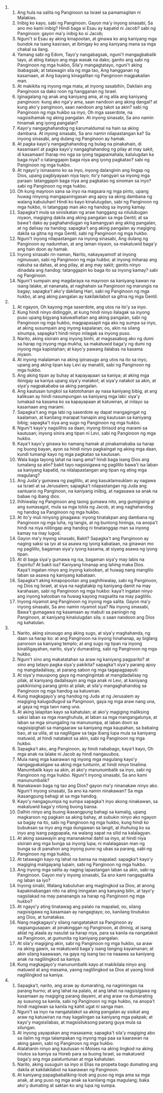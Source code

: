 <ol>
  <li>
    <ol>
      <li>Ang hula na salita ng Panginoon sa Israel sa pamamagitan ni Malakias.</li>
      <li>Inibig ko kayo, sabi ng Panginoon. Gayon ma'y inyong sinasabi, Sa ano mo kami inibig? Hindi baga si Esau ay kapatid ni Jacob? sabi ng Panginoon: gayon ma'y inibig ko si Jacob;</li>
      <li>Nguni't si Esau ay aking kinapootan, at ginawa ko ang kaniyang mga bundok na isang kasiraan, at ibinigay ko ang kaniyang mana sa mga chakal sa ilang.</li>
      <li>Yamang sabi ng Edom, Tayo'y nangabagsak, nguni't mangagbabalik tayo, at ating itatayo ang mga wasak na dako; ganito ang sabi ng Panginoon ng mga hukbo, Sila'y mangagtatayo, nguni't aking ibabagsak; at tatawagin sila ng mga tao, Ang hangganan ng kasamaan, at Ang bayang kinagalitan ng Panginoon magpakailan man.</li>
      <li>At makikita ng inyong mga mata, at inyong sasabihin, Dakilain ang Panginoon sa dako roon ng hangganan ng Israel.</li>
      <li>Iginagalang ng anak ang kaniyang ama, at ng alila ang kaniyang panginoon: kung ako nga'y ama, saan nandoon ang aking dangal? at kung ako'y panginoon, saan nandoon ang takot sa akin? sabi ng Panginoon ng mga hukbo sa inyo, Oh mga saserdote, na nagsisihamak ng aking pangalan. At inyong sinasabi, Sa ano namin hinamak ang iyong pangalan?</li>
      <li>Kayo'y nangaghahandog ng karumaldumal na hain sa aking dambana. At inyong sinasabi, Sa ano namin nilapastangan ka? Sa inyong sinasabi, ang dulang ng Panginoon ay hamak.</li>
      <li>At pagka kayo'y nangaghahandog ng bulag na pinakahain, di kasamaan! at pagka kayo'y nangaghahandog ng pilay at may sakit, di kasamaan! Iharap mo nga sa iyong tagapamahala; kalulugdan ka baga niya? o tatanggapin baga niya ang iyong pagkatao? sabi ng Panginoon ng mga hukbo.</li>
      <li>At ngayo'y isinasamo ko sa inyo, inyong dalanginin ang lingap ng Dios, upang pagbiyayaan niya tayo; ito'y nangyari sa inyong mga paraan: tatanggapin baga niya ang pagkatao ng sinoman sa inyo? sabi ng Panginoon ng mga hukbo.</li>
      <li>Oh kung mayroon sana sa inyo na magsara ng mga pinto, upang huwag ninyong mangapaningasan ang apoy sa aking dambana ng walang kabuluhan! Hindi ko kayo kinalulugdan, sabi ng Panginoon ng mga hukbo, ni tatanggap man ako ng handog sa inyong kamay.</li>
      <li>Sapagka't mula sa sinisikatan ng araw hanggang sa nilulubugan niyaon, magiging dakila ang aking pangalan sa mga Gentil; at sa bawa't dako ay paghahandugan ng kamangyan ang aking pangalan, at ng dalisay na handog: sapagka't ang aking pangalan ay magiging dakila sa gitna ng mga Gentil, sabi ng Panginoon ng mga hukbo.</li>
      <li>Nguni't inyong nilapastangan na inyong sinasabi, Ang dulang ng Panginoon ay nadumhan, at ang laman niyaon, sa makatuwid baga'y ang hain doon ay hamak.</li>
      <li>Inyong sinasabi rin naman, Narito, nakayayamot! at inyong nginusuan, sabi ng Panginoon ng mga hukbo; at inyong iniharap ang nakuha sa dahas, at ang pilay, at ang may sakit; ganito ninyo dinadala ang handog: tatanggapin ko baga ito sa inyong kamay? sabi ng Panginoon.</li>
      <li>Nguni't sumpain ang magdaraya na mayroon sa kaniyang kawan na isang lalake, at nananata, at naghahain sa Panginoon ng marungis na bagay; sapagka't ako'y dakilang Hari, sabi ng Panginoon ng mga hukbo, at ang aking pangalan ay kakilakilabot sa gitna ng mga Gentil.</li>
    </ol>
  </li>
  <li>
    <ol>
      <li>At ngayon, Oh kayong mga saserdote, ang utos na ito'y sa inyo.</li>
      <li>Kung hindi ninyo didinggin, at kung hindi ninyo ilalagak sa inyong puso upang bigyang kaluwalhatian ang aking pangalan, sabi ng Panginoon ng mga hukbo, magpapasapit nga ako ng sumpa sa inyo, at aking susumpain ang inyong kapalaran; oo, akin na silang sinumpa, sapagka't hindi ninyo inilagak sa inyong puso.</li>
      <li>Narito, aking sisirain ang inyong binhi, at magsasabog ako ng dumi sa harap ng inyong mga mukha, sa makatuwid baga'y ng dumi ng inyong mga kapistahan; at kayo'y pawang ilalabas na kasama niyaon.</li>
      <li>At inyong malalaman na aking ipinasugo ang utos na ito sa inyo, upang ang aking tipan kay Levi ay manatili, sabi ng Panginoon ng mga hukbo.</li>
      <li>Ang aking tipan ay buhay at kapayapaan sa kaniya; at aking mga ibinigay sa kaniya upang siya'y matakot; at siya'y natakot sa akin, at siya'y nagpakababa sa aking pangalan.</li>
      <li>Ang kautusan tungkol sa katotohanan ay nasa kaniyang bibig, at ang kalikuan ay hindi nasumpungan sa kaniyang mga labi: siya'y lumakad na kasama ko sa kapayapaan at katuwiran, at inilayo sa kasamaan ang marami.</li>
      <li>Sapagka't ang mga labi ng saserdote ay dapat mangagingat ng kaalaman, at kanilang marapat hanapin ang kautusan sa kaniyang bibig; sapagka't siya ang sugo ng Panginoon ng mga hukbo.</li>
      <li>Nguni't kayo'y nagsilihis sa daan; inyong itinisod ang marami sa kautusan; inyong sinira ang tipan ni Levi, sabi ng Panginoon ng mga hukbo.</li>
      <li>Kaya't kayo'y ginawa ko namang hamak at pinakamababa sa harap ng buong bayan, ayon sa hindi ninyo pagkaingat ng aking mga daan, kundi tumangi kayo ng mga pagkatao sa kautusan.</li>
      <li>Wala baga tayong lahat na isang ama? hindi baga isang Dios ang lumalang sa atin? bakit tayo nagsisigawa ng paglililo bawa't isa laban sa kaniyang kapatid, na nilalapastangan ang tipan ng ating mga magulang?</li>
      <li>Ang Juda'y gumawa ng paglililo, at ang kasuklamsuklam ay nagawa sa Israel at sa Jerusalem; sapagka't nilapastangan ng Juda ang santuario ng Panginoon, na kaniyang iniibig, at nagasawa sa anak na babae ng ibang dios.</li>
      <li>Ihihiwalay ng Panginoon ang taong gumawa nito, ang gumigising at ang sumasagot, mula sa mga tolda ng Jacob, at ang naghahandog ng handog sa Panginoon ng mga hukbo.</li>
      <li>At ito'y muli ninyong ginagawa: inyong tinatakpan ang dambana ng Panginoon ng mga luha, ng tangis, at ng buntong hininga, na anopa't hindi na niya nililingap ang handog ni tinatanggap man sa inyong kamay na may lugod.</li>
      <li>Gayon ma'y inyong sinasabi, Bakit? Sapagka't ang Panginoon ay naging saksi sa iyo at sa asawa ng iyong kabataan, na ginawan mo ng paglililo, bagaman siya'y iyong kasama, at siyang asawa ng iyong tipan.</li>
      <li>At di baga siya'y gumawa ng isa, bagaman siya'y may labis na Espiritu? At bakit isa? Kaniyang hinanap ang lahing maka Dios. Kaya't ingatan ninyo ang inyong kalooban, at huwag nang manglilo laban sa asawa ng kaniyang kabataan.</li>
      <li>Sapagka't aking kinapopootan ang paghihiwalay, sabi ng Panginoon, ng Dios ng Israel, at siya na nagtatakip ng kaniyang damit na may karahasan, sabi ng Panginoon ng mga hukbo: kaya't ingatan ninyo ang inyong kalooban na huwag kayong magsalita na may paglililo.</li>
      <li>Inyong niyamot ang Panginoon ng inyong mga salita. Gayon ma'y inyong sinasabi, Sa ano namin niyamot siya? Na inyong sinasabi, Bawa't gumagawa ng kasamaan ay mabuti sa paningin ng Panginoon, at kaniyang kinalulugdan sila; o saan nandoon ang Dios ng kahatulan.</li>
    </ol>
  </li>
  <li>
    <ol>
      <li>Narito, aking sinusugo ang aking sugo, at siya'y maghahanda, ng daan sa harap ko: at ang Panginoon na inyong hinahanap, ay biglang paroroon sa kaniyang templo; at ang sugo ng tipan na inyong kinaliligayahan, narito, siya'y dumarating, sabi ng Panginoon ng mga hukbo.</li>
      <li>Nguni't sino ang makatatahan sa araw ng kaniyang pagparito? at sino ang tatayo pagka siya'y pakikita? sapagka't siya'y parang apoy ng mangdadalisay, at parang sabon ng mga tagapagpaputi:</li>
      <li>At siya'y mauupong gaya ng mangingintab at mangdadalisay ng pilak, at kaniyang dadalisayin ang mga anak ni Levi, at kaniyang pakikinising parang ginto at pilak; at sila'y mangaghahandog sa Panginoon ng mga handog sa katuwiran.</li>
      <li>Kung magkagayo'y ang handog ng Juda at ng Jerusalem ay magiging kalugodlugod sa Panginoon, gaya ng mga araw nang una, at gaya ng mga taon nang una.</li>
      <li>At aking lalapitan kayo sa kahatulan; at ako'y magiging maliksing saksi laban sa mga manghuhula, at laban sa mga mangangalunya, at laban sa mga sinungaling na manunumpa, at laban doon sa nagsisipighati sa mangaaraw sa kaniyang mga kaupahan, sa babaing bao, at sa ulila, at sa nagliligaw sa taga ibang lupa mula sa kaniyang matuwid, at hindi natatakot sa akin, sabi ng Panginoon ng mga hukbo.</li>
      <li>Sapagka't ako, ang Panginoon, ay hindi nababago, kaya't kayo, Oh mga anak na lalake ni Jacob ay hindi nangauubos.</li>
      <li>Mula nang mga kaarawan ng inyong mga magulang kayo'y nangagpakaligaw sa aking mga tuntunin, at hindi ninyo tinalima. Manumbalik kayo sa akin, at ako'y manunumbalik sa inyo, sabi ng Panginoon ng mga hukbo. Nguni't inyong sinasabi, Sa ano kami manunumbalik?</li>
      <li>Nanakawan baga ng tao ang Dios? gayon ma'y ninanakaw ninyo ako. Nguni't inyong sinasabi, Sa ano ka namin ninakawan? Sa mga ikasangpung bahagi at sa mga handog.</li>
      <li>Kayo'y nangagsumpa ng sumpa sapagka't inyo akong ninakawan, sa makatuwid baga'y nitong buong bansa.</li>
      <li>Dalhin ninyo ang buong ikasangpung bahagi sa kamalig, upang magkaroon ng pagkain sa aking bahay, at subukin ninyo ako ngayon sa bagay na ito, sabi ng Panginoon ng mga hukbo, kung hindi ko bubuksan sa inyo ang mga dungawan sa langit, at ihuhulog ko sa inyo ang isang pagpapala, na walang sapat na silid na kalalagyan.</li>
      <li>At aking sasawayin ang mananakmal dahil sa inyo, at hindi niya sisirain ang mga bunga sa inyong lupa; ni malalagasan man ng bunga sa di panahon ang inyong puno ng ubas sa parang, sabi ng Panginoon ng mga hukbo,</li>
      <li>At tatawagin kayo ng lahat na bansa na mapalad: sapagka't kayo'y magiging maligayang lupain, sabi ng Panginoon ng mga hukbo.</li>
      <li>Ang inyong mga salita ay naging lapastangan laban sa akin, sabi ng Panginoon. Gayon ma'y inyong sinasabi, Sa ano kami nangagsalita ng laban sa iyo?</li>
      <li>Inyong sinabi, Walang kabuluhan ang maglingkod sa Dios; at anong kapakinabangan nito na ating iningatan ang kanyang bilin, at tayo'y nagsilakad na may pananangis sa harap ng Panginoon ng mga hukbo?</li>
      <li>At ngayo'y ating tinatawag ang palalo na mapalad, oo, silang nagsisigawa ng kasamaan ay nangagtayo; oo, kanilang tinutukso ang Dios, at tumatakas.</li>
      <li>Nang magkagayo'y silang nangatatakot sa Panginoon ay nagsangusapan: at pinakinggan ng Panginoon, at dininig, at isang aklat ng alaala ay nasulat sa harap niya, para sa kanila na nangatakot sa Panginoon, at gumunita ng kaniyang pangalan.</li>
      <li>At sila'y magiging akin, sabi ng Panginoon ng mga hukbo, sa araw na aking gawin, sa makatuwid baga'y isang tanging kayamanan; at akin silang kaaawaan, na gaya ng isang tao na naaawa sa kaniyang anak na naglilingkod sa kaniya.</li>
      <li>Kung magkagayo'y manunumbalik kayo at makikilala ninyo ang matuwid at ang masama, yaong naglilingkod sa Dios at yaong hindi naglilingkod sa kaniya.</li>
    </ol>
  </li>
  <li>
    <ol>
      <li>Sapagka't, narito, ang araw ay dumarating, na nagniningas na parang hurno; at ang lahat na palalo, at ang lahat na nagsisigawa ng kasamaan ay magiging parang dayami, at ang araw na dumarating ay susunog sa kanila, sabi ng Panginoon ng mga hukbo, na anopa't hindi magiiwan sa kanila ng kahit ugat ni sanga man.</li>
      <li>Nguni't sa inyo na nangatatakot sa aking pangalan ay sisikat ang araw ng katuwiran na may kagalingan sa kaniyang mga pakpak; at kayo'y magsisilabas, at magsisiluksong parang guya mula sa silungan.</li>
      <li>At inyong yayapakan ang masasama; sapagka't sila'y magiging abo sa ilalim ng mga talampakan ng inyong mga paa sa kaarawan na aking gawin, sabi ng Panginoon ng mga hukbo.</li>
      <li>Alalahanin ninyo ang kautusan ni Moises na aking lingkod na aking iniutos sa kaniya sa Horeb para sa buong Israel, sa makatuwid baga'y ang mga palatuntunan at mga kahatulan.</li>
      <li>Narito, aking susuguin sa inyo si Elias na propeta bago dumating ang dakila at kakilakilabot na kaarawan ng Panginoon.</li>
      <li>At kaniyang papagbabaliking-loob ang puso ng mga ama sa mga anak, at ang puso ng mga anak sa kanilang mga magulang; baka ako'y dumating at saktan ko ang lupa ng sumpa.</li>
    </ol>
  </li>
</ol>